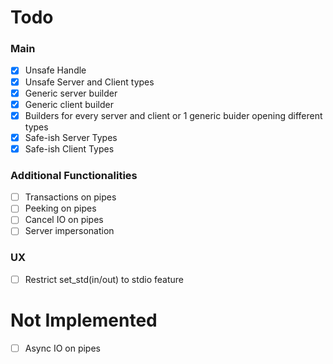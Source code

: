 # Todo
### Main
- [x] Unsafe Handle
- [x] Unsafe Server and Client types
- [x] Generic server builder
- [x] Generic client builder
- [x] Builders for every server and client or 1 generic buider opening different types
- [x] Safe-ish Server Types
- [x] Safe-ish Client Types
### Additional Functionalities
- [ ] Transactions on pipes
- [ ] Peeking on pipes
- [ ] Cancel IO on pipes
- [ ] Server impersonation
### UX
- [ ] Restrict set_std(in/out) to stdio feature
# Not Implemented
- [ ] Async IO on pipes